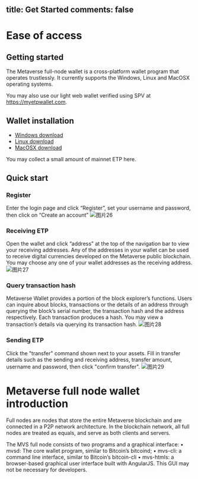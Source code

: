 title: Get Started
comments: false
---

# Ease of access
## Getting started
The Metaverse full-node wallet is a cross-platform wallet program that operates trustlessly. It currently supports the Windows, Linux and MacOSX operating systems.

You may also use our light web wallet verified using SPV at https://myetpwallet.com.

## Wallet installation
* [Windows download](setup-windows.html)
* [Linux download](setup-linux.html)
* [MacOSX download](setup-macosx.html)

You may collect a small amount of mainnet ETP here. 
## Quick start

### Register
Enter the login page and click “Register”, set your username and password, then click on “Create an account”
![图片26](http://ozr028g59.bkt.clouddn.com/17-11-21/94516277.jpg)

### Receiving ETP
Open the wallet and click “address” at the top of the navigation bar to view your receiving addresses. Any of the addresses in your wallet can be used to receive digital currencies developed on the Metaverse public blockchain. You may choose any one of your wallet addresses as the receiving address.
![图片27](http://ozr028g59.bkt.clouddn.com/17-11-21/57725692.jpg)

### Query transaction hash
Metaverse Wallet provides a portion of the block explorer’s functions. Users can inquire about blocks, transactions or the details of an address through querying the block’s serial number, the transaction hash and the address respectively. Each transaction produces a hash. You may view a transaction’s details via querying its transaction hash.
![图片28](http://ozr028g59.bkt.clouddn.com/17-11-21/59883126.jpg)

### Sending ETP
Click the "transfer" command shown next to your assets. Fill in transfer details such as the sending and receiving address, transfer amount, username and password, then click "confirm transfer".
![图片29](http://ozr028g59.bkt.clouddn.com/17-11-21/59988969.jpg)


# Metaverse full node wallet introduction
Full nodes are nodes that store the entire Metaverse blockchain and are connected in a P2P network architecture. In the blockchain network, all full nodes are treated as equals, and serve as both clients and servers. 

The MVS full node consists of two programs and a graphical interface:
•   mvsd: The core wallet program, similar to Bitcoin’s bitcoind;
•   mvs-cli: a command line interface, similar to Bitcoin’s bitcoin-cli
•   mvs-htmls: a browser-based graphical user interface built with AngularJS. This GUI may not be necessary for developers. 


